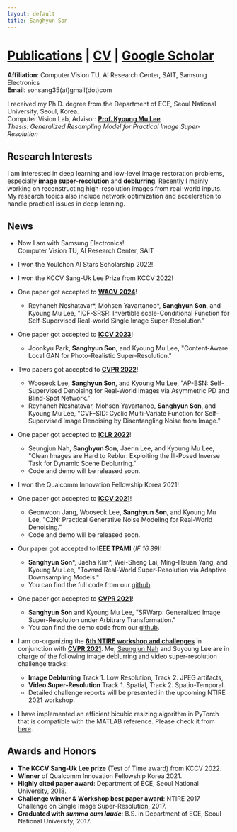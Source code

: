 ```yaml
---
layout: default
title: Sanghyun Son
---
```


# [Publications](./publications.md) | [CV](./cv.pdf) | [Google Scholar](https://scholar.google.co.kr/citations?user=nWaSdu0AAAAJ)

**Affiliation**: Computer Vision TU, AI Research Center, SAIT, Samsung Electronics \
**Email**: sonsang35(at)gmail(dot)com


I received my Ph.D. degree from the Department of ECE, Seoul National University, Seoul, Korea. \
Computer Vision Lab, Advisor: [**Prof. Kyoung Mu Lee**](https://cv.snu.ac.kr/index.php/kmlee/) \
*Thesis: Generalized Resampling Model for Practical Image Super-Resolution*


## **Research Interests**

I am interested in deep learning and low-level image restoration problems, especially **image super-resolution** and **deblurring**.
Recently I mainly working on reconstructing high-resolution images from real-world inputs.
My research topics also include network optimization and acceleration to handle practical issues in deep learning.


## **News**
- Now I am with Samsung Electronics! \
Computer Vision TU, AI Research Center, SAIT
&nbsp;

- I won the Youlchon AI Stars Scholarship 2022!
&nbsp;

- I won the KCCV Sang-Uk Lee Prize from KCCV 2022!
&nbsp;

- One paper got accepted to **[WACV 2024](https://wacv2024.thecvf.com/)**!
  - Reyhaneh Neshatavar*, Mohsen Yavartanoo*, **Sanghyun Son**, and Kyoung Mu Lee,
  "ICF-SRSR: Invertible scale-Conditional Function for Self-Supervised Real-world Single Image Super-Resolution."
&nbsp;

- One paper got accepted to **[ICCV 2023](https://iccv2023.thecvf.com/)**!
  - Joonkyu Park, **Sanghyun Son**, and Kyoung Mu Lee,
  "Content-Aware Local GAN for Photo-Realistic Super-Resolution."
&nbsp;

- Two papers got accepted to **[CVPR 2022](https://cvpr2022.thecvf.com/)**!
  - Wooseok Lee, **Sanghyun Son**, and Kyoung Mu Lee, "AP-BSN: Self-Supervised Denoising for Real-World Images via Asymmetric PD and Blind-Spot Network."
  - Reyhaneh Neshatavar, Mohsen Yavartanoo, **Sanghyun Son**, and Kyoung Mu Lee, "CVF-SID: Cyclic Multi-Variate Function for Self-Supervised Image Denoising by Disentangling Noise from Image."
&nbsp;

- One paper got accepted to **[ICLR 2022](https://iclr.cc/)**!
  - Seungjun Nah, **Sanghyun Son**, Jaerin Lee, and Kyoung Mu Lee, "Clean Images are Hard to Reblur: Exploiting the Ill-Posed Inverse Task for Dynamic Scene Deblurring."
  - Code and demo will be released soon.
&nbsp;

- I won the Qualcomm Innovation Fellowship Korea 2021!
&nbsp;

- One paper got accepted to **[ICCV 2021](http://iccv2021.thecvf.com/home)**!
  - Geonwoon Jang, Wooseok Lee, **Sanghyun Son**, and Kyoung Mu Lee, "C2N: Practical Generative Noise Modeling for Real-World Denoising."
  - Code and demo will be released soon.
&nbsp;

- Our paper got accepted to **IEEE TPAMI** (_IF 16.39_)!
  - **Sanghyun Son***, Jaeha Kim*, Wei-Sheng Lai, Ming-Hsuan Yang, and Kyoung Mu Lee, "Toward Real-World Super-Resolution via Adaptive Downsampling Models."
  - You can find the full code from our [github](https://github.com/JaehaKim97/Adaptive-Downsampling-Model).
&nbsp;

- One paper got accepted to **[CVPR 2021](http://cvpr2021.thecvf.com/)**!
  - **Sanghyun Son** and Kyoung Mu Lee, "SRWarp: Generalized Image Super-Resolution under Arbitrary Transformation."
  - You can find the demo code from our [github](https://github.com/sanghyun-son/srwarp).
&nbsp;

- I am co-organizing the **[6th NTIRE workshop and challenges](https://data.vision.ee.ethz.ch/cvl/ntire21/)** in conjunction with **[CVPR 2021](http://cvpr2021.thecvf.com/)**. Me, [Seungjun Nah](https://seungjunnah.github.io/) and Suyoung Lee are in charge of the following image deblurring and video super-resolution challenge tracks:
  - **Image Deblurring** Track 1. Low Resolution, Track 2. JPEG artifacts,
  - **Video Super-Resolution** Track 1. Spatial, Track 2. Spatio-Temporal.
  - Detailed challenge reports will be presented in the upcoming NTIRE 2021 workshop.
&nbsp;

- I have implemented an efficient bicubic resizing algorithm in PyTorch that is compatible with the MATLAB reference. Please check it from [here](https://github.com/sanghyun-son/bicubic_pytorch).


## Awards and Honors

- **The KCCV Sang-Uk Lee prize** (Test of Time award) from KCCV 2022.
- **Winner** of Qualcomm Innovation Fellowship Korea 2021.
- **Highly cited paper award**: Department of ECE, Seoul National University, 2018.
- **Challenge winner & Workshop best paper award**: NTIRE 2017 Challenge on Single Image Super-Resolution, 2017.
- **Graduated with _summa cum laude_**: B.S. in Department of ECE, Seoul National University, 2017.

